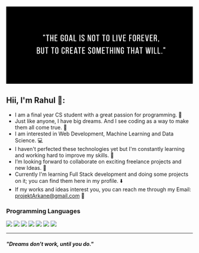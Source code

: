 ![](Quote.jpg)
## Hii, I'm Rahul 👋:
- I am a final year CS student with a great passion for programming. :sparkling_heart:
- Just like anyone, I have big dreams. And I see coding as a way to make them all come true. :rocket:
- I am interested in Web Development, Machine Learning and Data Science. :computer:
- I haven't perfected these technologies yet but I'm constantly learning and working hard to improve my skills. :seedling:
- I’m looking forward to collaborate on exciting freelance projects and new Ideas. :handshake:
- Currently I'm learning Full Stack development and doing some projects on it; you can find them here in my profile. :arrow_down:
- If my works and ideas interest you, you can reach me through my Email: projektArkane@gmail.com :e-mail:

### Programming Languages
<p float="left">

 <img src="https://github.com/MarikIshtar007/MarikIshtar007/raw/master/images/c-original.svg" width="40" />
 <img src="https://github.com/MarikIshtar007/MarikIshtar007/raw/master/images/cpp.svg" width="40" /> 
 <img src="https://camo.githubusercontent.com/c86b2764ae3d49774a7ba4aa1df1119a9745bceba49f36b3f18d371605e74b69/68747470733a2f2f696d6167652e666c617469636f6e2e636f6d2f69636f6e732f7376672f313832322f313832323839392e737667" width="40" />
 <img src="https://camo.githubusercontent.com/175de6544635d7b1b5377b0ac34ec1a9639bb31fb2c7da753b1abdc590e7e567/68747470733a2f2f696d6167652e666c617469636f6e2e636f6d2f69636f6e732f7376672f3931392f3931393832372e737667" width="40" />
 <img src="https://github.com/MarikIshtar007/MarikIshtar007/raw/master/images/css.svg" width="40" />
 <img src="https://github.com/MarikIshtar007/MarikIshtar007/raw/master/images/js.svg" width="40" />
 <img src="https://github.com/MarikIshtar007/MarikIshtar007/raw/master/images/bootstrap.svg" width="40" />
</p>

***

 ##### *"Dreams don't work, until you do."* 

<!---
projektArkane/projektArkane is a ✨ special ✨ repository because its `README.md` (this file) appears on your GitHub profile.
You can click the Preview link to take a look at your changes.
--->
